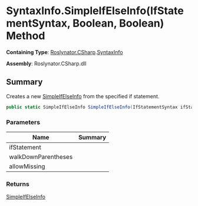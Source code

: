 # SyntaxInfo\.SimpleIfElseInfo\(IfStatementSyntax, Boolean, Boolean\) Method

**Containing Type**: [Roslynator.CSharp](../../README.md)\.[SyntaxInfo](../README.md)

**Assembly**: Roslynator\.CSharp\.dll

## Summary

Creates a new [SimpleIfElseInfo](../../Syntax/SimpleIfElseInfo/README.md) from the specified if statement\.

```csharp
public static SimpleIfElseInfo SimpleIfElseInfo(IfStatementSyntax ifStatement, bool walkDownParentheses = true, bool allowMissing = false)
```

### Parameters

| Name | Summary |
| ---- | ------- |
| ifStatement | |
| walkDownParentheses | |
| allowMissing | |

### Returns

[SimpleIfElseInfo](../../Syntax/SimpleIfElseInfo/README.md)

